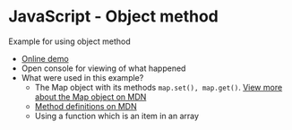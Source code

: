 # JavaScript - Object method
Example for using object method

* [Online demo](https://nguyenkhois.github.io/js-object-method/views/index.html)
* Open console for viewing of what happened
* What were used in this example?
   * The Map object with its methods `map.set(), map.get()`. [View more about the Map object on MDN](https://developer.mozilla.org/en-US/docs/Web/JavaScript/Reference/Global_Objects/Map)
   * [Method definitions on MDN](https://developer.mozilla.org/en-US/docs/Web/JavaScript/Reference/Functions/Method_definitions)
   * Using a function which is an item in an array